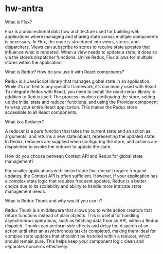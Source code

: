 # hw-antra

What is Flux?

Flux is a unidirectional data flow architecture used for building web applications where managing and sharing state across multiple components is necessary. In Flux, the code is structured into views, stores, and dispatchers. Views can subscribe to stores to receive state updates that influence what is rendered. When a view needs to update a state, it does so via the store’s dispatcher functions. Unlike Redux, Flux allows for multiple stores within the application.

What is Redux? How do you use it with React components?

Redux is a JavaScript library that manages global state in an application. While it’s not tied to any specific framework, it’s commonly used with React. To integrate Redux with React, you need to install the react-redux library in addition to Redux itself. The process involves configuring the store, setting up the initial state and reducer functions, and using the Provider component to wrap your entire React application. This makes the Redux store accessible to all React components.

What is a Reducer?

A reducer is a pure function that takes the current state and an action as arguments, and returns a new state object, representing the updated state. In Redux, reducers are supplied when configuring the store, and actions are dispatched to invoke the reducer to update the state.

How do you choose between Context API and Redux for global state management?

For smaller applications with limited state that doesn’t require frequent updates, the Context API is often sufficient. However, if your application has a complex state logic that requires frequent updates, Redux is a better choice due to its scalability and ability to handle more intricate state management needs.

What is Redux Thunk and why would you use it?

Redux Thunk is a middleware that allows you to write action creators that return functions instead of plain objects. This is useful for handling asynchronous operations, such as fetching data from an API, within a Redux dispatch. Thunks can perform side effects and delay the dispatch of an action until after an asynchronous task is completed, making them ideal for complex state updates that shouldn’t be handled within a reducer, which should remain pure. This helps keep your component logic clean and separates concerns effectively.


